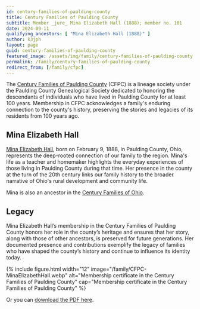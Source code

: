 ```yaml
---
id: century-families-of-paulding-county
title: Century Families of Paulding County
subtitle: Member _jure_ Mina Elizabeth Hall (1888); member no. 101
date: 2024-09-11
qualifying_ancestors: [ "Mina Elizabeth Hall (1888)" ]
author: k3jph
layout: page
guid: century-families-of-paulding-county
featured_image: /assets/img/family/century-families-of-paulding-county.webp
permalink: /family/century-families-of-paulding-county
redirect_from: [/family/cfpc]
---
```


The [Century Families of Paulding County](https://www.pauldingcountyogs.org/)
(CFPC) is a lineage society under the Paulding County Genealogical Society
dedicated to honoring the descendants of individuals who have lived in Paulding
County for at least 100 years. Membership in CFPC acknowledges a family's
enduring connection to the county's history, preserving the stories and legacies
of its residents from 100 years ago.

## Mina Elizabeth Hall

[Mina Elizabeth Hall](https://www.wikitree.com/wiki/Hall-1398), born on February
9, 1888, in Paulding County, Ohio, represents the deep-rooted connection of our
family to the region. Mina's life as a teacher and homemaker highlights the
everyday experiences of those living in Paulding County during that time. Her
presence in the county at the turn of the 20th century links our family history
to the broader narrative of Ohio's rural development and community life.

Mina is also an ancestor in the [Century Families of Ohio](/family/ogs/cfo).

## Legacy

Mina Elizabeth Hall’s membership in the Century Families of Paulding County
honors her role in the county’s heritage and ensures that her story, along with
those of other ancestors, is preserved for future generations. Her documented
presence and contributions exemplify the legacy of families who have shaped the
county’s history and continue to influence its identity today.

{% include figure.html width="12"
   image="/family/CFPC-MinaElizabethHall.webp" 
   alt="Membership certificate in the Century Families of Paulding County"
   cap="Membership certificate in the Century Families of Paulding County" %}
   
Or you can [download the PDF here](/assets/docs/family/CFPC-MinaElizabethHall.pdf).
